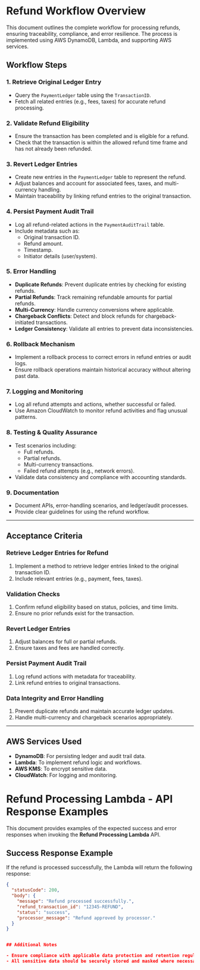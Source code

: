 # Refund Workflow Overview

This document outlines the complete workflow for processing refunds, ensuring traceability, compliance, and error resilience. The process is implemented using AWS DynamoDB, Lambda, and supporting AWS services.

## Workflow Steps

### 1. Retrieve Original Ledger Entry

- Query the `PaymentLedger` table using the `TransactionID`.
- Fetch all related entries (e.g., fees, taxes) for accurate refund processing.

### 2. Validate Refund Eligibility

- Ensure the transaction has been completed and is eligible for a refund.
- Check that the transaction is within the allowed refund time frame and has not already been refunded.

### 3. Revert Ledger Entries

- Create new entries in the `PaymentLedger` table to represent the refund.
- Adjust balances and account for associated fees, taxes, and multi-currency handling.
- Maintain traceability by linking refund entries to the original transaction.

### 4. Persist Payment Audit Trail

- Log all refund-related actions in the `PaymentAuditTrail` table.
- Include metadata such as:
  - Original transaction ID.
  - Refund amount.
  - Timestamp.
  - Initiator details (user/system).

### 5. Error Handling

- **Duplicate Refunds**: Prevent duplicate entries by checking for existing refunds.
- **Partial Refunds**: Track remaining refundable amounts for partial refunds.
- **Multi-Currency**: Handle currency conversions where applicable.
- **Chargeback Conflicts**: Detect and block refunds for chargeback-initiated transactions.
- **Ledger Consistency**: Validate all entries to prevent data inconsistencies.

### 6. Rollback Mechanism

- Implement a rollback process to correct errors in refund entries or audit logs.
- Ensure rollback operations maintain historical accuracy without altering past data.

### 7. Logging and Monitoring

- Log all refund attempts and actions, whether successful or failed.
- Use Amazon CloudWatch to monitor refund activities and flag unusual patterns.

### 8. Testing & Quality Assurance

- Test scenarios including:
  - Full refunds.
  - Partial refunds.
  - Multi-currency transactions.
  - Failed refund attempts (e.g., network errors).
- Validate data consistency and compliance with accounting standards.

### 9. Documentation

- Document APIs, error-handling scenarios, and ledger/audit processes.
- Provide clear guidelines for using the refund workflow.

---

## Acceptance Criteria

### Retrieve Ledger Entries for Refund

1. Implement a method to retrieve ledger entries linked to the original transaction ID.
2. Include relevant entries (e.g., payment, fees, taxes).

### Validation Checks

1. Confirm refund eligibility based on status, policies, and time limits.
2. Ensure no prior refunds exist for the transaction.

### Revert Ledger Entries

1. Adjust balances for full or partial refunds.
2. Ensure taxes and fees are handled correctly.

### Persist Payment Audit Trail

1. Log refund actions with metadata for traceability.
2. Link refund entries to original transactions.

### Data Integrity and Error Handling

1. Prevent duplicate refunds and maintain accurate ledger updates.
2. Handle multi-currency and chargeback scenarios appropriately.

---

## AWS Services Used

- **DynamoDB**: For persisting ledger and audit trail data.
- **Lambda**: To implement refund logic and workflows.
- **AWS KMS**: To encrypt sensitive data.
- **CloudWatch**: For logging and monitoring.

# Refund Processing Lambda - API Response Examples

This document provides examples of the expected success and error responses when invoking the **Refund Processing Lambda** API.

## Success Response Example

If the refund is processed successfully, the Lambda will return the following response:

```json
{
  "statusCode": 200,
  "body": {
    "message": "Refund processed successfully.",
    "refund_transaction_id": "12345-REFUND",
    "status": "success",
    "processor_message": "Refund approved by processor."
  }
}


## Additional Notes

- Ensure compliance with applicable data protection and retention regulations.
- All sensitive data should be securely stored and masked where necessary.
